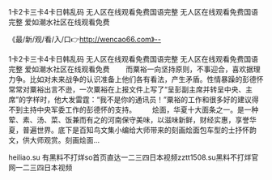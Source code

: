 1卡2卡三卡4卡日韩乱码
无人区在线观看免费国语完整
无人区在线观看免费国语完整
爱如潮水社区在线观看免费


《最/新/观/看/入/口👉http://wencao66.com》--

1卡2卡三卡4卡日韩乱码
无人区在线观看免费国语完整
无人区在线观看免费国语完整
爱如潮水社区在线观看免费
　　而粟裕一向坚持原则，不事迎合，喜欢据理力争。比如对未来战争的认识准备上他们各有看法，产生矛盾。性情暴躁的彭德怀常常对粟裕出言不逊，一次粟裕在上报文件上写了“呈彭副主席并转呈中央、主席”的字样时，他大发雷霆：“我不是你的通讯员！”粟裕的工作和很多好的建议得不到主持中央军委工作的彭德怀的支持。
　　烩面，华夏十大面条之一。是一种荤、素、汤、菜、饭兼而有之的河南保守美味，以滋味新鲜，财经实惠，享誉华夏，普遍世界。底下是百知鸟文集小编给大师带来的刻画烩面包车型的士抒怀韵文，供大师观赏。刻画烩面...





heiliao.su 有黑料不打烊so首页直达一二三四日本视频zztt1508.su黑料不打烊官网一二三四日本视频
